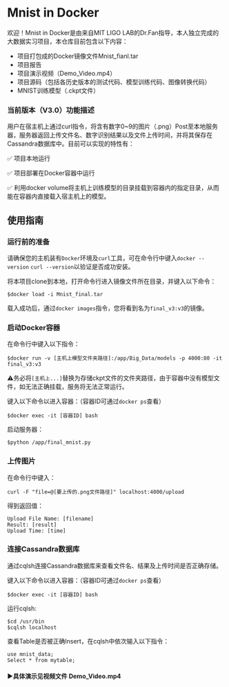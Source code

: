 # Mnist in Docker
欢迎！Mnist in Docker是由来自MIT LIGO LAB的Dr.Fan指导，本人独立完成的大数据实习项目，本仓库目前包含以下内容：

- 项目打包成的Docker镜像文件Mnist_fianl.tar
- 项目报告
- 项目演示视频（Demo_Video.mp4）
- 项目源码（包括各历史版本的测试代码、模型训练代码、图像转换代码）
- MNIST训练模型（.ckpt文件）

### 当前版本（V3.0）功能描述
用户在宿主机上通过curl指令，将含有数字0~9的图片（.png）Post至本地服务器，服务器返回上传文件名、数字识别结果以及文件上传时间，并将其保存在Cassandra数据库中。目前可以实现的特性有：

:white_check_mark: 项目本地运行

:white_check_mark: 项目部署在Docker容器中运行

:white_check_mark: 利用docker volume将主机上训练模型的目录挂载到容器内的指定目录，从而能在容器内直接载入宿主机上的模型。



## 使用指南
### 运行前的准备
请确保您的主机装有`Docker`环境及`curl`工具，可在命令行中键入`docker --version` `curl --version`以验证是否成功安装。

将本项目clone到本地，打开命令行进入镜像文件所在目录，并键入以下命令：
```
$docker load -i Mnist_final.tar
```
载入成功后，通过`docker images`指令，您将看到名为`final_v3:v3`的镜像。

### 启动Docker容器
在命令行中键入以下指令：
```
$docker run -v [主机上模型文件夹路径]:/app/Big_Data/models -p 4000:80 -it final_v3:v3
```
:warning:务必将`[主机上...]`替换为存储ckpt文件的文件夹路径，由于容器中没有模型文件，如无法正确挂载，服务将无法正常运行。

键入以下命令以进入容器：（容器ID可通过`docker ps`查看）
```
$docker exec -it [容器ID] bash
```

启动服务器：
```
$python /app/final_mnist.py
```

### 上传图片
在命令行中键入：
```
curl -F "file=@[要上传的.png文件路径]" localhost:4000/upload
```
得到返回值：
```
Upload File Name: [filename]
Result: [result]
Upload Time: [time]
```

### 连接Cassandra数据库
通过cqlsh连接Cassandra数据库来查看文件名、结果及上传时间是否正确存储。

键入以下命令以进入容器：（容器ID可通过`docker ps`查看）
```
$docker exec -it [容器ID] bash
```
运行cqlsh:
```
$cd /usr/bin
$cqlsh localhost
```
查看Table是否被正确Insert，在cqlsh中依次输入以下指令：
```
use mnist_data;
Select * from mytable;
```



#### :arrow_forward:具体演示见视频文件 Demo_Video.mp4
